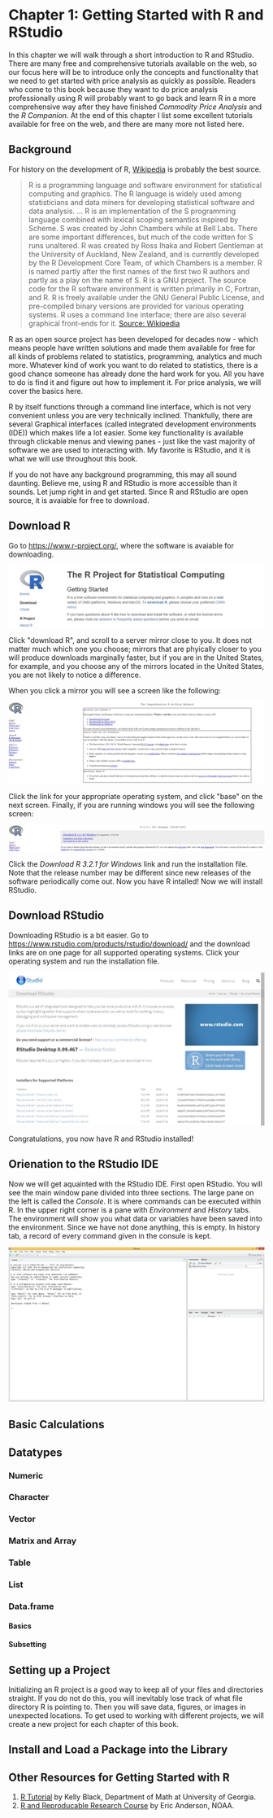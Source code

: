 Chapter 1: Getting Started with R and RStudio
=============================================

In this chapter we will walk through a short introduction to R and
RStudio. There are many free and comprehensive tutorials available on
the web, so our focus here will be to introduce only the concepts and
functionality that we need to get started with price analysis as quickly
as possible. Readers who come to this book because they want to do price
analysis professionally using R will probably want to go back and learn
R in a more comprehensive way after they have finished *Commodity Price
Analysis* and the *R Companion*. At the end of this chapter I list some
excellent tutorials available for free on the web, and there are many
more not listed here.

Background
----------

For history on the development of R,
[Wikipedia](https://en.wikipedia.org/wiki/R_(programming_language)) is
probably the best source.

> R is a programming language and software environment for statistical
> computing and graphics. The R language is widely used among
> statisticians and data miners for developing statistical software and
> data analysis. ... R is an implementation of the S programming
> language combined with lexical scoping semantics inspired by Scheme. S
> was created by John Chambers while at Bell Labs. There are some
> important differences, but much of the code written for S runs
> unaltered. R was created by Ross Ihaka and Robert Gentleman at the
> University of Auckland, New Zealand, and is currently developed by the
> R Development Core Team, of which Chambers is a member. R is named
> partly after the first names of the first two R authors and partly as
> a play on the name of S. R is a GNU project. The source code for the R
> software environment is written primarily in C, Fortran, and R. R is
> freely available under the GNU General Public License, and
> pre-compiled binary versions are provided for various operating
> systems. R uses a command line interface; there are also several
> graphical front-ends for it. [Source:
> Wikipedia](https://en.wikipedia.org/wiki/R_(programming_language))

R as an open source project has been developed for decades now - which
means people have written solutions and made them available for free for
all kinds of problems related to statistics, programming, analytics and
much more. Whatever kind of work you want to do related to statistics,
there is a good chance someone has already done the hard work for you.
All you have to do is find it and figure out how to implement it. For
price analysis, we will cover the basics here.

R by itself functions through a command line interface, which is not
very convenient unless you are very technically inclined. Thankfully,
there are several Graphical interfaces (called integrated development
environments (IDE)) which makes life a lot easier. Some key
functionality is available through clickable menus and viewing panes -
just like the vast majority of software we are used to interacting with.
My favorite is RStudio, and it is what we will use throughout this book.

If you do not have any background programming, this may all sound
daunting. Believe me, using R and RStudio is more accessible than it
sounds. Let jump right in and get started. Since R and RStudio are open
source, it is avaiable for free to download.

Download R
----------

Go to [<https://www.r-project.org/>](https://www.r-project.org/), where
the software is avaiable for downloading.

![Screenshot of r-project.org](images\Rpojectsite.jpg)

Click "download R", and scroll to a server mirror close to you. It does
not matter much which one you choose; mirrors that are phyically closer
to you will produce downloads marginally faster, but if you are in the
United States, for example, and you choose any of the mirrors located in
the United States, you are not likely to notice a difference.

When you click a mirror you will see a screen like the following:

![Screenshot of R Download Links](images\rdownload.jpg)

Click the link for your appropriate operating system, and click "base"
on the next screen. Finally, if you are running windows you will see the
following screen:

![Screenshot of Windows .exe Download Links](images\windowsexe.jpg)

Click the *Download R 3.2.1 for Windows* link and run the installation
file. Note that the release number may be different since new releases
of the software periodically come out. Now you have R intalled! Now we
will install RStudio.

Download RStudio
----------------

Downloading RStudio is a bit easier. Go to
[<https://www.rstudio.com/products/rstudio/download/>](https://www.rstudio.com/products/rstudio/download/)
and the download links are on one page for all supported operating
systems. Click your operating system and run the installation file.

![Screenshot of RStudio Download Links](images\downloadrstudio.jpg)

Congratulations, you now have R and RStudio installed!

Orienation to the RStudio IDE
-----------------------------

Now we will get aquainted with the RStudio IDE. First open RStudio. You
will see the main window pane divided into three sections. The large
pane on the left is called the *Console*. It is where commands can be
executed within R. In the upper right corner is a pane with
*Environment* and *History* tabs. The environment will show you what
data or variables have been saved into the environment. Since we have
not done anything, this is empty. In history tab, a record of every
command given in the consule is kept.

![Screenshot of RStudio](images\rstudio.png)

Basic Calculations
------------------

Datatypes
---------

### Numeric

### Character

### Vector

### Matrix and Array

### Table

### List

### Data.frame

#### Basics

#### Subsetting

Setting up a Project
--------------------

Initializing an R project is a good way to keep all of your files and
directories straight. If you do not do this, you will inevitably lose
track of what file directory R is pointing to. Then you will save data,
figures, or images in unexpected locations. To get used to working with
different projects, we will create a new project for each chapter of
this book.

Install and Load a Package into the Library
-------------------------------------------

Other Resources for Getting Started with R
------------------------------------------

1.  [R
    Tutorial](http://www.cyclismo.org/tutorial/R/input.html#reading-a-csv-file)
    by Kelly Black, Department of Math at University of Georgia.
2.  [R and Reproducable Research
    Course](http://eriqande.github.io/rep-res-web/syllabus.html) by Eric
    Anderson, NOAA.
